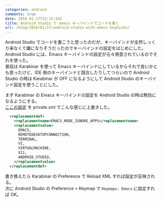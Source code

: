 ```yaml
---
categories: android
comments: true
date: 2016-01-27T23:15:54Z
title: Android Studio で emacs キーバインドでコードを書く
url: /blog/2016/01/27/android-studio-with-emacs-keybinds/
---
```


Android Studio でコードを書こうと思ったのだが、キーバインドが全然しっくり来なくて嫌になりそうだったのでキーバインドの設定をはじめにした。  
Android Studio には、Emacs キーバインドの設定が元々用意されているのでそれを使った。  
普段は Karabinar を使って Emacs キーバインドにしているからそれで良いかとも思ったけど、IDE 側のキーバインドと競合したりしてつらいので Android Studio の時は Karabinar が OFF になるようにして Android Studio のキーバインド設定を使うことにした。  

まず Karabinar の Emacs キーバインドの設定を Android Studio の時は無効になるようにする。  
[ここの設定](https://github.com/tekezo/Karabiner/blob/version_10.15.0/src/core/server/Resources/replacementdef.xml#L104-L114) を private.xml でこんな感じに上書きした。  

```xml
  <replacementdef>
    <replacementname>EMACS_MODE_IGNORE_APPS</replacementname>
    <replacementvalue>
      EMACS,
      REMOTEDESKTOPCONNECTION,
      TERMINAL,
      VI,
      VIRTUALMACHINE,
      X11,
      ANDROID_STUDIO,
    </replacementvalue>
  </replacementdef>
```

書き換えたら Karabinar の Preference で Reload XML すれば設定が反映される。  
次に Android Studio の Preference > Keymap で `Keymaps: Emacs` に設定すれば OK。  
